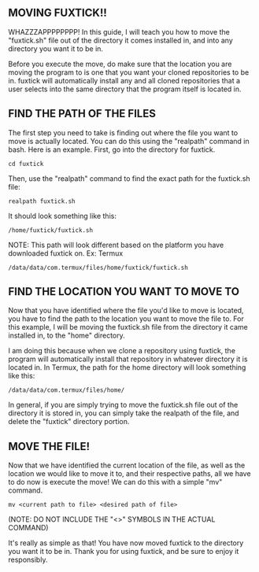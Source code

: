 ## MOVING FUXTICK!!
WHAZZZAPPPPPPPP!
In this guide, I will teach you how to move the "fuxtick.sh" file out of the directory it comes installed in, and into any directory you want it to be in. 

Before you execute the move, do make sure that the location you are moving the program to is one that you want your cloned repositories to be in. fuxtick will automatically install any and all cloned repositories that a user selects into the same directory that the program itself is located in.
## FIND THE PATH OF THE FILES
The first step you need to take is finding out where the file you want to move is actually located. You can do this using the "realpath" command in bash. Here is an example.
First, go into the directory for fuxtick.
```
cd fuxtick
```
Then, use the "realpath" command to find the exact path for the fuxtick.sh file:
```
realpath fuxtick.sh
```
It should look something like this:
```
/home/fuxtick/fuxtick.sh
```
NOTE: This path will look different based on the platform you have downloaded fuxtick on. Ex: Termux
```
/data/data/com.termux/files/home/fuxtick/fuxtick.sh
```
## FIND THE LOCATION YOU WANT TO MOVE TO
Now that you have identified where the file you'd like to move is located, you have to find the path to the location you want to move the file to.
For this example, I will be moving the fuxtick.sh file from the directory it came installed in, to the "home" directory. 

I am doing this because when we clone a repository using fuxtick, the program will automatically install that repository in whatever directory it is located in.
In Termux, the path for the home directory will look something like this:
```
/data/data/com.termux/files/home/
```
In general, if you are simply trying to move the fuxtick.sh file out of the directory it is stored in, you can simply take the realpath of the file, and delete the "fuxtick" directory portion.
## MOVE THE FILE!
Now that we have identified the current location of the file, as well as the location we would like to move it to, and their respective paths, all we have to do now is execute the move!
We can do this with a simple "mv" command.
```
mv <current path to file> <desired path of file>
```
(NOTE: DO NOT INCLUDE THE "<>" SYMBOLS IN THE ACTUAL COMMAND)

It's really as simple as that! You have now moved fuxtick to the directory you want it to be in. Thank you for using fuxtick, and be sure to enjoy it responsibly.
